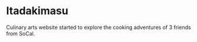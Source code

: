 # Itadakimasu
Culinary arts website started to explore the cooking adventures of 3 friends from SoCal.
